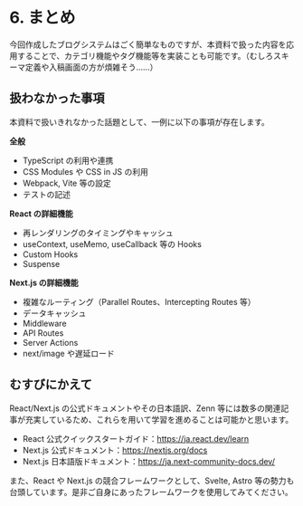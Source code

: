 # 6. まとめ

今回作成したブログシステムはごく簡単なものですが、本資料で扱った内容を応用することで、カテゴリ機能やタグ機能等を実装ことも可能です。（むしろスキーマ定義や入稿画面の方が煩雑そう……）

## 扱わなかった事項

本資料で扱いきれなかった話題として、一例に以下の事項が存在します。

**全般**

- TypeScript の利用や連携
- CSS Modules や CSS in JS の利用
- Webpack, Vite 等の設定
- テストの記述

**React の詳細機能**

- 再レンダリングのタイミングやキャッシュ
- useContext, useMemo, useCallback 等の Hooks
- Custom Hooks
- Suspense

**Next.js の詳細機能**

- 複雑なルーティング（Parallel Routes、Intercepting Routes 等）
- データキャッシュ
- Middleware
- API Routes
- Server Actions
- next/image や遅延ロード

## むすびにかえて

React/Next.js の公式ドキュメントやその日本語訳、Zenn 等には数多の関連記事が充実しているため、これらを用いて学習を進めることは可能かと思います。

- React 公式クイックスタートガイド：https://ja.react.dev/learn
- Next.js 公式ドキュメント：https://nextjs.org/docs
- Next.js 日本語版ドキュメント：https://ja.next-community-docs.dev/

また、React や Next.js の競合フレームワークとして、Svelte, Astro 等の勢力も台頭しています。是非ご自身にあったフレームワークを使用してみてください。

